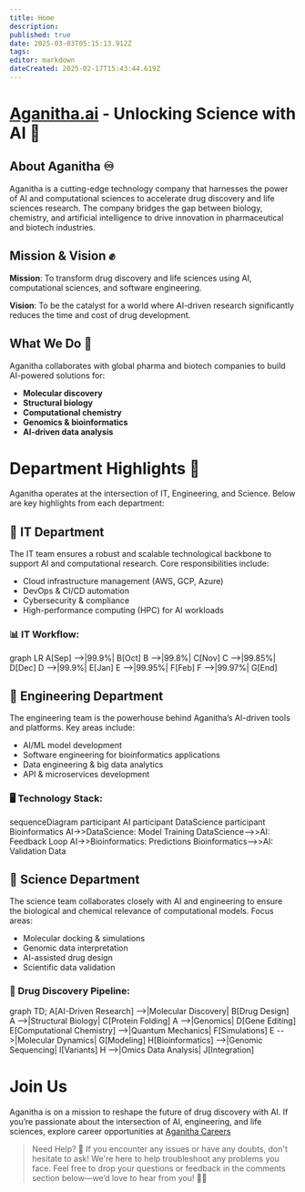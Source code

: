```yaml
---
title: Home
description: 
published: true
date: 2025-03-03T05:15:13.912Z
tags: 
editor: markdown
dateCreated: 2025-02-17T15:43:44.619Z
---
```


# [Aganitha.ai](http://Aganitha.ai) - Unlocking Science with AI 🧬

## About Aganitha ♾

Aganitha is a cutting-edge technology company that harnesses the power of AI and computational sciences to accelerate drug discovery and life sciences research. The company bridges the gap between biology, chemistry, and artificial intelligence to drive innovation in pharmaceutical and biotech industries.

## Mission & Vision ✊

**Mission**: To transform drug discovery and life sciences using AI, computational sciences, and software engineering.

**Vision**: To be the catalyst for a world where AI-driven research significantly reduces the time and cost of drug development.

## What We Do 📃

Aganitha collaborates with global pharma and biotech companies to build AI-powered solutions for:

-   **Molecular discovery**
-   **Structural biology**
-   **Computational chemistry**
-   **Genomics & bioinformatics**
-   **AI-driven data analysis**

# Department Highlights 🏬

Aganitha operates at the intersection of IT, Engineering, and Science. Below are key highlights from each department:

## 🔹 IT Department

The IT team ensures a robust and scalable technological backbone to support AI and computational research. Core responsibilities include:

-   Cloud infrastructure management (AWS, GCP, Azure)
-   DevOps & CI/CD automation
-   Cybersecurity & compliance
-   High-performance computing (HPC) for AI workloads

### 📊 IT Workflow:

graph LR A\[Sep\] -->|99.9%| B\[Oct\] B -->|99.8%| C\[Nov\] C -->|99.85%| D\[Dec\] D -->|99.9%| E\[Jan\] E -->|99.95%| F\[Feb\] F -->|99.97%| G\[End\]

## 🔹 Engineering Department

The engineering team is the powerhouse behind Aganitha’s AI-driven tools and platforms. Key areas include:

-   AI/ML model development
-   Software engineering for bioinformatics applications
-   Data engineering & big data analytics
-   API & microservices development

### 🖥 Technology Stack:

sequenceDiagram participant AI participant DataScience participant Bioinformatics AI->>DataScience: Model Training DataScience-->>AI: Feedback Loop AI->>Bioinformatics: Predictions Bioinformatics-->>AI: Validation Data

## 🔹 Science Department

The science team collaborates closely with AI and engineering to ensure the biological and chemical relevance of computational models. Focus areas:

-   Molecular docking & simulations
-   Genomic data interpretation
-   AI-assisted drug design
-   Scientific data validation

### 🧬 Drug Discovery Pipeline:

graph TD; A\[AI-Driven Research\] -->|Molecular Discovery| B\[Drug Design\] A -->|Structural Biology| C\[Protein Folding\] A -->|Genomics| D\[Gene Editing\] E\[Computational Chemistry\] -->|Quantum Mechanics| F\[Simulations\] E -->|Molecular Dynamics| G\[Modeling\] H\[Bioinformatics\] -->|Genomic Sequencing| I\[Variants\] H -->|Omics Data Analysis| J\[Integration\]

# Join Us

Aganitha is on a mission to reshape the future of drug discovery with AI. If you’re passionate about the intersection of AI, engineering, and life sciences, explore career opportunities at [Aganitha Careers](http://www.aganitha.ai/careers/)

> Need Help? 🚀 If you encounter any issues or have any doubts, don't hesitate to ask! We're here to help troubleshoot any problems you face. Feel free to drop your questions or feedback in the comments section below—we’d love to hear from you! 💬✨